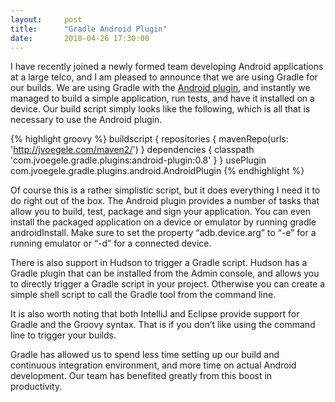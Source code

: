 ```yaml
---
layout:     post
title:      "Gradle Android Plugin"
date:       2010-04-26 17:30:00
---
```


I have recently joined a newly formed team developing Android applications at a large telco, and I am pleased to announce that we are using Gradle for our builds. We are using Gradle with the [Android plugin](http://github.com/jvoegele/gradle-android-plugin), and instantly we managed to build a simple application, run tests, and have it installed on a device. Our build script simply looks like the following, which is all that is necessary to use the Android plugin.

{% highlight groovy %}
buildscript {
  repositories {
    mavenRepo(urls: 'http://jvoegele.com/maven2/')
  }
  dependencies {
    classpath 'com.jvoegele.gradle.plugins:android-plugin:0.8'
  }
}
usePlugin com.jvoegele.gradle.plugins.android.AndroidPlugin
{% endhighlight %}

Of course this is a rather simplistic script, but it does everything I need it to do right out of the box. The Android plugin provides a number of tasks that allow you to build, test, package and sign your application. You can even install the packaged application on a device or emulator by running gradle androidInstall. Make sure to set the property “adb.device.arg” to “-e” for a running emulator or “-d” for a connected device.

There is also support in Hudson to trigger a Gradle script. Hudson has a Gradle plugin that can be installed from the Admin console, and allows you to directly trigger a Gradle script in your project. Otherwise you can create a simple shell script to call the Gradle tool from the command line.

It is also worth noting that both IntelliJ and Eclipse provide support for Gradle and the Groovy syntax. That is if you don’t like using the command line to trigger your builds.

Gradle has allowed us to spend less time setting up our build and continuous integration environment, and more time on actual Android development. Our team has benefited greatly from this boost in productivity.
